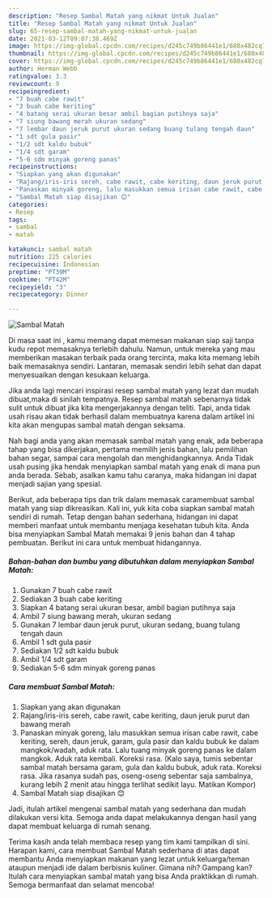 ```yaml
---
description: "Resep Sambal Matah yang nikmat Untuk Jualan"
title: "Resep Sambal Matah yang nikmat Untuk Jualan"
slug: 65-resep-sambal-matah-yang-nikmat-untuk-jualan
date: 2021-03-12T09:07:38.469Z
image: https://img-global.cpcdn.com/recipes/d245c749b86441e1/680x482cq70/sambal-matah-foto-resep-utama.jpg
thumbnail: https://img-global.cpcdn.com/recipes/d245c749b86441e1/680x482cq70/sambal-matah-foto-resep-utama.jpg
cover: https://img-global.cpcdn.com/recipes/d245c749b86441e1/680x482cq70/sambal-matah-foto-resep-utama.jpg
author: Herman Webb
ratingvalue: 3.3
reviewcount: 9
recipeingredient:
- "7 buah cabe rawit"
- "3 buah cabe keriting"
- "4 batang serai ukuran besar ambil bagian putihnya saja"
- "7 siung bawang merah ukuran sedang"
- "7 lembar daun jeruk purut ukuran sedang buang tulang tengah daun"
- "1 sdt gula pasir"
- "1/2 sdt kaldu bubuk"
- "1/4 sdt garam"
- "5-6 sdm minyak goreng panas"
recipeinstructions:
- "Siapkan yang akan digunakan"
- "Rajang/iris-iris sereh, cabe rawit, cabe keriting, daun jeruk purut dan bawang merah"
- "Panaskan minyak goreng, lalu masukkan semua irisan cabe rawit, cabe keriting, sereh, daun jeruk, garam, gula pasir dan kaldu bubuk ke dalam mangkok/wadah, aduk rata. Lalu tuang minyak goreng panas ke dalam mangkok. Aduk rata kembali. Koreksi rasa. (Kalo saya, tumis sebentar sambal matah bersama garam, gula dan kaldu bubuk, aduk rata. Koreksi rasa. Jika rasanya sudah pas, oseng-oseng sebentar saja sambalnya, kurang lebih 2 menit atau hingga terlihat sedikit layu. Matikan Kompor)"
- "Sambal Matah siap disajikan 😊"
categories:
- Resep
tags:
- sambal
- matah

katakunci: sambal matah 
nutrition: 225 calories
recipecuisine: Indonesian
preptime: "PT39M"
cooktime: "PT42M"
recipeyield: "3"
recipecategory: Dinner

---
```



![Sambal Matah](https://img-global.cpcdn.com/recipes/d245c749b86441e1/680x482cq70/sambal-matah-foto-resep-utama.jpg)

Di masa  saat ini , kamu memang dapat memesan makanan siap saji tanpa kudu repot memasaknya terlebih dahulu. Namun, untuk mereka yang mau memberikan masakan terbaik pada orang tercinta, maka kita memang lebih baik memasaknya sendiri. Lantaran, memasak sendiri lebih sehat dan dapat menyesuaikan dengan kesukaan keluarga.

Jika anda lagi mencari inspirasi resep sambal matah yang lezat dan mudah dibuat,maka di sinilah tempatnya. Resep sambal matah  sebenarnya tidak sulit untuk dibuat jika kita mengerjakannya dengan teliti. Tapi, anda tidak usah risau akan tidak berhasil dalam membuatnya 
karena dalam artikel ini kita akan mengupas sambal matah dengan seksama.  



Nah bagi anda yang akan memasak sambal matah yang enak, ada beberapa tahap yang bisa dikerjakan, pertama memilih jenis bahan, lalu pemilihan bahan segar, sampai cara mengolah dan menghidangkannya. Anda Tidak usah pusing jika hendak menyiapkan sambal matah yang enak di mana pun anda berada. Sebab, asalkan kamu  tahu caranya, maka hidangan ini dapat menjadi sajian yang spesial.

Berikut, ada beberapa tips dan trik dalam memasak caramembuat sambal matah yang siap dikreasikan. Kali ini, yuk kita coba siapkan sambal matah sendiri di rumah. Tetap dengan bahan sederhana, hidangan ini dapat memberi manfaat untuk membantu menjaga kesehatan tubuh kita. Anda bisa menyiapkan Sambal Matah memakai 9 jenis bahan dan 4 tahap pembuatan. Berikut ini cara untuk membuat hidangannya.

<!--inarticleads1-->

##### Bahan-bahan dan bumbu yang dibutuhkan dalam menyiapkan Sambal Matah:

1. Gunakan 7 buah cabe rawit
1. Sediakan 3 buah cabe keriting
1. Siapkan 4 batang serai ukuran besar, ambil bagian putihnya saja
1. Ambil 7 siung bawang merah, ukuran sedang
1. Gunakan 7 lembar daun jeruk purut, ukuran sedang, buang tulang tengah daun
1. Ambil 1 sdt gula pasir
1. Sediakan 1/2 sdt kaldu bubuk
1. Ambil 1/4 sdt garam
1. Sediakan 5-6 sdm minyak goreng panas




<!--inarticleads2-->

##### Cara membuat Sambal Matah:

1. Siapkan yang akan digunakan
1. Rajang/iris-iris sereh, cabe rawit, cabe keriting, daun jeruk purut dan bawang merah
1. Panaskan minyak goreng, lalu masukkan semua irisan cabe rawit, cabe keriting, sereh, daun jeruk, garam, gula pasir dan kaldu bubuk ke dalam mangkok/wadah, aduk rata. Lalu tuang minyak goreng panas ke dalam mangkok. Aduk rata kembali. Koreksi rasa. (Kalo saya, tumis sebentar sambal matah bersama garam, gula dan kaldu bubuk, aduk rata. Koreksi rasa. Jika rasanya sudah pas, oseng-oseng sebentar saja sambalnya, kurang lebih 2 menit atau hingga terlihat sedikit layu. Matikan Kompor)
1. Sambal Matah siap disajikan 😊




Jadi, itulah artikel mengenai  sambal matah  yang sederhana dan mudah dilakukan versi kita. Semoga anda dapat melakukannya dengan hasil yang dapat membuat keluarga di rumah senang. 

Terima kasih anda telah membaca resep yang tim kami tampilkan di sini. Harapan kami, cara membuat  Sambal Matah sederhana di atas dapat membantu Anda menyiapkan makanan yang lezat untuk keluarga/teman ataupun menjadi ide dalam berbisnis kuliner. Gimana nih? Gampang kan? Itulah cara menyiapkan sambal matah yang bisa Anda praktikkan di rumah. Semoga bermanfaat dan selamat mencoba!

